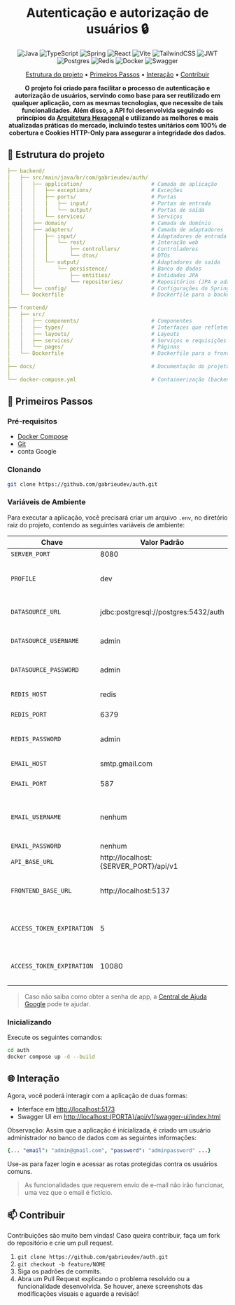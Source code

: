 <h1 align="center" style="font-weight: bold;">Autenticação e autorização de usuários 🔒</h1>

<p align="center">
  <img src="https://img.shields.io/badge/java-%23ED8B00.svg?style=for-the-badge&logo=openjdk&logoColor=white" alt="Java">
  <img src="https://img.shields.io/badge/typescript-%23007ACC.svg?style=for-the-badge&logo=typescript&logoColor=white" alt="TypeScript">
  <img src="https://img.shields.io/badge/spring-%236DB33F.svg?style=for-the-badge&logo=spring&logoColor=white" alt="Spring">
  <img src="https://img.shields.io/badge/react-%2320232a.svg?style=for-the-badge&logo=react&logoColor=%2361DAFB" alt="React">
  <img src="https://img.shields.io/badge/vite-%23646CFF.svg?style=for-the-badge&logo=vite&logoColor=white" alt="Vite">
  <img src="https://img.shields.io/badge/tailwindcss-%2338B2AC.svg?style=for-the-badge&logo=tailwind-css&logoColor=white" alt="TailwindCSS">
  <img src="https://img.shields.io/badge/JWT-black?style=for-the-badge&logo=JSON%20web%20tokens" alt="JWT">
  <img src="https://img.shields.io/badge/postgres-%23316192.svg?style=for-the-badge&logo=postgresql&logoColor=white" alt="Postgres">
  <img src="https://img.shields.io/badge/redis-%23DD0031.svg?style=for-the-badge&logo=redis&logoColor=white" alt="Redis">
  <img src="https://img.shields.io/badge/docker-%230db7ed.svg?style=for-the-badge&logo=docker&logoColor=white" alt="Docker">
  <img src="https://img.shields.io/badge/-Swagger-%23Clojure?style=for-the-badge&logo=swagger&logoColor=white" alt="Swagger">
</p>

<p align="center">
 <a href="#estrutura">Estrutura do projeto</a> • 
 <a href="#inicio">Primeiros Passos</a> • 
 <a href="#interacao">Interação</a> •
 <a href="#contribuir">Contribuir</a>
</p>

<p align="center">
  <b>O projeto foi criado para facilitar o processo de autenticação e autorização de usuários, servindo como base para ser reutilizado em qualquer aplicação, com as mesmas tecnologias, que necessite de tais funcionalidades. Além disso, a API foi desenvolvida seguindo os princípios da <a href=https://medium.com/@marcio.kgr/arquitetura-hexagonal-8958fb3e5507>Arquitetura Hexagonal</a> e utilizando as melhores e mais atualizadas práticas do mercado, incluindo testes unitários com 100% de cobertura e Cookies HTTP-Only para assegurar a integridade dos dados.</b>
</p>

<h2 id="estrutura">📂 Estrutura do projeto</h2>

```yaml
├── backend/
│   ├── src/main/java/br/com/gabrieudev/auth/
│   │   ├── application/                      # Camada de aplicação
│   │   │   ├── exceptions/                   # Exceções
│   │   │   ├── ports/                        # Portas
│   │   │   │   ├── input/                    # Portas de entrada
│   │   │   │   └── output/                   # Portas de saída
│   │   │   └── services/                     # Serviços
│   │   ├── domain/                           # Camada de domínio
│   │   ├── adapters/                         # Camada de adaptadores
│   │   │   ├── input/                        # Adaptadores de entrada
│   │   │   │   └── rest/                     # Interação web
│   │   │   │       ├── controllers/          # Controladores
│   │   │   │       └── dtos/                 # DTOs
│   │   │   └── output/                       # Adaptadores de saída
│   │   │       └── persistence/              # Banco de dados
│   │   │           ├── entities/             # Entidades JPA
│   │   │           └── repositories/         # Repositórios (JPA e adaptadores)
│   │   └── config/                           # Configurações do Spring
│   └── Dockerfile                            # Dockerfile para o backend
│
├── frontend/
│   ├── src/
│   │   ├── components/                       # Componentes
│   │   ├── types/                            # Interfaces que refletem as respostas do backend
│   │   ├── layouts/                          # Layouts
│   │   ├── services/                         # Serviços e requisições
│   │   └── pages/                            # Páginas
│   └── Dockerfile                            # Dockerfile para o frontend
│
├── docs/                                     # Documentação do projeto
│
└── docker-compose.yml                        # Containerização (backend, frontend, Postgres e Redis)
```

<h2 id="inicio">🚀 Primeiros Passos</h2>

<h3>Pré-requisitos</h3>

- [Docker Compose](https://docs.docker.com/compose/install/)
- [Git](https://git-scm.com/downloads)
- conta Google

<h3>Clonando</h3>

```bash
git clone https://github.com/gabrieudev/auth.git
```

<h3>Variáveis de Ambiente</h3>

Para executar a aplicação, você precisará criar um arquivo `.env`, no diretório raiz do projeto, contendo as seguintes variáveis de ambiente:

| Chave                     | Valor Padrão                          | Definida | Descrição                                                       |
| ------------------------- | ------------------------------------- | -------- | --------------------------------------------------------------- |
| `SERVER_PORT`             | 8080                                  | ✅       | porta do servidor.                                              |
| `PROFILE`                 | dev                                   | ✅       | profile no qual a aplicação irá rodar (dev ou prod).            |
| `DATASOURCE_URL`          | jdbc:postgresql://postgres:5432/auth  | ✅       | URL de conexão com o banco de dados.                            |
| `DATASOURCE_USERNAME`     | admin                                 | ✅       | usuário de conexão com o banco de dados.                        |
| `DATASOURCE_PASSWORD`     | admin                                 | ✅       | senha de conexão com o banco de dados.                          |
| `REDIS_HOST`              | redis                                 | ✅       | host de conexão com o Redis.                                    |
| `REDIS_PORT`              | 6379                                  | ✅       | porta de conexão com o Redis.                                   |
| `REDIS_PASSWORD`          | admin                                 | ✅       | senha de conexão com o Redis.                                   |
| `EMAIL_HOST`              | smtp.gmail.com                        | ✅       | host para envio de e-mails.                                     |
| `EMAIL_PORT`              | 587                                   | ✅       | porta para envio de e-mails.                                    |
| `EMAIL_USERNAME`          | nenhum                                | ❌       | e-mail para envios de notificações através da aplicação.        |
| `EMAIL_PASSWORD`          | nenhum                                | ❌       | senha de app.                                                   |
| `API_BASE_URL`            | http://localhost:{SERVER_PORT}/api/v1 | ✅       | URL base da API.                                                |
| `FRONTEND_BASE_URL`       | http://localhost:5137                 | ✅       | URL base de alguma interface para interação e redirecionamento. |
| `ACCESS_TOKEN_EXPIRATION` | 5                                     | ✅       | tempo de validade do token de acesso em minutos.                |
| `ACCESS_TOKEN_EXPIRATION` | 10080                                 | ✅       | tempo de validade do token de atualização em minutos.           |

> Caso não saiba como obter a senha de app, a [Central de Ajuda Google](https://support.google.com/accounts/answer/185833?hl=pt-BR) pode te ajudar.

<h3>Inicializando</h3>

Execute os seguintes comandos:

```bash
cd auth
docker compose up -d --build
```

<h2 id="interacao">🌐 Interação</h2>

Agora, você poderá interagir com a aplicação de duas formas:

- Interface em [http://localhost:5173](http://localhost:5173)
- Swagger UI em [http://localhost:{PORTA}/api/v1/swagger-ui/index.html](http://localhost:{PORTA}/api/v1/swagger-ui/index.html)

Observação: Assim que a aplicação é inicializada, é criado um usuário administrador no banco de dados com as seguintes informações:

```yaml
{... "email": "admin@gmail.com", "password": "adminpassword" ...}
```

Use-as para fazer login e acessar as rotas protegidas contra os usuários comuns.

> As funcionalidades que requerem envio de e-mail não irão funcionar, uma vez que o email é fictício.

<h2 id="contribuir">📫 Contribuir</h2>

Contribuições são muito bem vindas! Caso queira contribuir, faça um fork do repositório e crie um pull request.

1. `git clone https://github.com/gabrieudev/auth.git`
2. `git checkout -b feature/NOME`
3. Siga os padrões de commits.
4. Abra um Pull Request explicando o problema resolvido ou a funcionalidade desenvolvida. Se houver, anexe screenshots das modificações visuais e aguarde a revisão!

